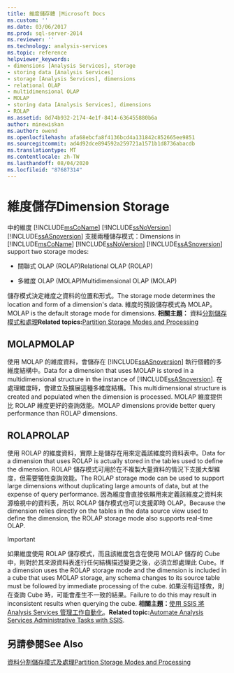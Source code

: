 ```yaml
---
title: 維度儲存體 |Microsoft Docs
ms.custom: ''
ms.date: 03/06/2017
ms.prod: sql-server-2014
ms.reviewer: ''
ms.technology: analysis-services
ms.topic: reference
helpviewer_keywords:
- dimensions [Analysis Services], storage
- storing data [Analysis Services]
- storage [Analysis Services], dimensions
- relational OLAP
- multidimensional OLAP
- MOLAP
- storing data [Analysis Services], dimensions
- ROLAP
ms.assetid: 8d74b932-2174-4e1f-8414-636455880b6a
author: minewiskan
ms.author: owend
ms.openlocfilehash: afa68ebcfa8f4136bcd4a131842c852665ee9851
ms.sourcegitcommit: ad4d92dce894592a259721a1571b1d8736abacdb
ms.translationtype: MT
ms.contentlocale: zh-TW
ms.lasthandoff: 08/04/2020
ms.locfileid: "87687314"
---
```

# <a name="dimension-storage"></a><span data-ttu-id="dc00b-102">維度儲存</span><span class="sxs-lookup"><span data-stu-id="dc00b-102">Dimension Storage</span></span>
  <span data-ttu-id="dc00b-103">中的維度 [!INCLUDE[msCoName](../../includes/msconame-md.md)] [!INCLUDE[ssNoVersion](../../includes/ssnoversion-md.md)] [!INCLUDE[ssASnoversion](../../includes/ssasnoversion-md.md)] 支援兩種儲存模式：</span><span class="sxs-lookup"><span data-stu-id="dc00b-103">Dimensions in [!INCLUDE[msCoName](../../includes/msconame-md.md)] [!INCLUDE[ssNoVersion](../../includes/ssnoversion-md.md)] [!INCLUDE[ssASnoversion](../../includes/ssasnoversion-md.md)] support two storage modes:</span></span>  
  
-   <span data-ttu-id="dc00b-104">關聯式 OLAP (ROLAP)</span><span class="sxs-lookup"><span data-stu-id="dc00b-104">Relational OLAP (ROLAP)</span></span>  
  
-   <span data-ttu-id="dc00b-105">多維度 OLAP (MOLAP)</span><span class="sxs-lookup"><span data-stu-id="dc00b-105">Multidimensional OLAP (MOLAP)</span></span>  
  
 <span data-ttu-id="dc00b-106">儲存模式決定維度之資料的位置和形式。</span><span class="sxs-lookup"><span data-stu-id="dc00b-106">The storage mode determines the location and form of a dimension's data.</span></span> <span data-ttu-id="dc00b-107">維度的預設儲存模式為 MOLAP。</span><span class="sxs-lookup"><span data-stu-id="dc00b-107">MOLAP is the default storage mode for dimensions.</span></span> <span data-ttu-id="dc00b-108">**相關主題：** 資料[分割儲存模式和處理](../multidimensional-models-olap-logical-cube-objects/partitions-partition-storage-modes-and-processing.md)</span><span class="sxs-lookup"><span data-stu-id="dc00b-108">**Related topics:**[Partition Storage Modes and Processing](../multidimensional-models-olap-logical-cube-objects/partitions-partition-storage-modes-and-processing.md)</span></span>  
  
## <a name="molap"></a><span data-ttu-id="dc00b-109">MOLAP</span><span class="sxs-lookup"><span data-stu-id="dc00b-109">MOLAP</span></span>  
 <span data-ttu-id="dc00b-110">使用 MOLAP 的維度資料，會儲存在 [!INCLUDE[ssASnoversion](../../includes/ssasnoversion-md.md)] 執行個體的多維度結構中。</span><span class="sxs-lookup"><span data-stu-id="dc00b-110">Data for a dimension that uses MOLAP is stored in a multidimensional structure in the instance of [!INCLUDE[ssASnoversion](../../includes/ssasnoversion-md.md)].</span></span> <span data-ttu-id="dc00b-111">在處理維度時，會建立及擴展這種多維度結構。</span><span class="sxs-lookup"><span data-stu-id="dc00b-111">This multidimensional structure is created and populated when the dimension is processed.</span></span> <span data-ttu-id="dc00b-112">MOLAP 維度提供比 ROLAP 維度更好的查詢效能。</span><span class="sxs-lookup"><span data-stu-id="dc00b-112">MOLAP dimensions provide better query performance than ROLAP dimensions.</span></span>  
  
## <a name="rolap"></a><span data-ttu-id="dc00b-113">ROLAP</span><span class="sxs-lookup"><span data-stu-id="dc00b-113">ROLAP</span></span>  
 <span data-ttu-id="dc00b-114">使用 ROLAP 的維度資料，實際上是儲存在用來定義該維度的資料表中。</span><span class="sxs-lookup"><span data-stu-id="dc00b-114">Data for a dimension that uses ROLAP is actually stored in the tables used to define the dimension.</span></span> <span data-ttu-id="dc00b-115">ROLAP 儲存模式可用於在不複製大量資料的情況下支援大型維度，但需要犧牲查詢效能。</span><span class="sxs-lookup"><span data-stu-id="dc00b-115">The ROLAP storage mode can be used to support large dimensions without duplicating large amounts of data, but at the expense of query performance.</span></span> <span data-ttu-id="dc00b-116">因為維度會直接依賴用來定義該維度之資料來源檢視中的資料表，所以 ROLAP 儲存模式也可以支援即時 OLAP。</span><span class="sxs-lookup"><span data-stu-id="dc00b-116">Because the dimension relies directly on the tables in the data source view used to define the dimension, the ROLAP storage mode also supports real-time OLAP.</span></span>  
  
> [!IMPORTANT]  
>  <span data-ttu-id="dc00b-117">如果維度使用 ROLAP 儲存模式，而且該維度包含在使用 MOLAP 儲存的 Cube 中，則對於其來源資料表進行任何結構描述變更之後，必須立即處理此 Cube。</span><span class="sxs-lookup"><span data-stu-id="dc00b-117">If a dimension uses the ROLAP storage mode and the dimension is included in a cube that uses MOLAP storage, any schema changes to its source table must be followed by immediate processing of the cube.</span></span> <span data-ttu-id="dc00b-118">如果沒有這樣做，則在查詢 Cube 時，可能會產生不一致的結果。</span><span class="sxs-lookup"><span data-stu-id="dc00b-118">Failure to do this may result in inconsistent results when querying the cube.</span></span> <span data-ttu-id="dc00b-119">**相關主題：**[使用 SSIS 將 Analysis Services 管理工作自動化](../instances/automate-analysis-services-administrative-tasks-with-ssis.md)。</span><span class="sxs-lookup"><span data-stu-id="dc00b-119">**Related topic:**[Automate Analysis Services Administrative Tasks with SSIS](../instances/automate-analysis-services-administrative-tasks-with-ssis.md).</span></span>  
  
## <a name="see-also"></a><span data-ttu-id="dc00b-120">另請參閱</span><span class="sxs-lookup"><span data-stu-id="dc00b-120">See Also</span></span>  
 [<span data-ttu-id="dc00b-121">資料分割儲存模式及處理</span><span class="sxs-lookup"><span data-stu-id="dc00b-121">Partition Storage Modes and Processing</span></span>](../multidimensional-models-olap-logical-cube-objects/partitions-partition-storage-modes-and-processing.md)  
  
  
